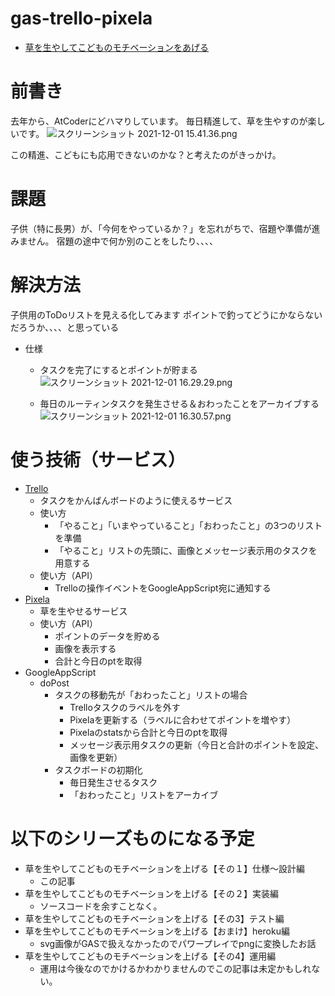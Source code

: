 # gas-trello-pixela

- [草を生やしてこどものモチベーションをあげる](https://qiita.com/meowmeowcats/items/3fe2d0f006f374ffc71e)


# 前書き
去年から、AtCoderにどハマりしています。
毎日精進して、草を生やすのが楽しいです。
![スクリーンショット 2021-12-01 15.41.36.png](https://qiita-image-store.s3.ap-northeast-1.amazonaws.com/0/74969/bb5dd9b0-a24c-e3cc-d941-b354c0499d18.png)

この精進、こどもにも応用できないのかな？と考えたのがきっかけ。

# 課題

子供（特に長男）が、「今何をやっているか？」を忘れがちで、宿題や準備が進みません。
宿題の途中で何か別のことをしたり、、、、

# 解決方法

子供用のToDoリストを見える化してみます
ポイントで釣ってどうにかならないだろうか、、、、と思っている

- 仕様
    - タスクを完了にするとポイントが貯まる
![スクリーンショット 2021-12-01 16.29.29.png](https://qiita-image-store.s3.ap-northeast-1.amazonaws.com/0/74969/28f80791-5bc2-746f-61d4-9559e10e2905.png)

    - 毎日のルーティンタスクを発生させる＆おわったことをアーカイブする
    ![スクリーンショット 2021-12-01 16.30.57.png](https://qiita-image-store.s3.ap-northeast-1.amazonaws.com/0/74969/730448eb-b79b-22f6-0287-bc48e0a682ba.png)


# 使う技術（サービス）
- [Trello](https://trello.com/ja)
    - タスクをかんばんボードのように使えるサービス
    - 使い方
        - 「やること」「いまやっていること」「おわったこと」の3つのリストを準備
        - 「やること」リストの先頭に、画像とメッセージ表示用のタスクを用意する
    - 使い方（API）
        - Trelloの操作イベントをGoogleAppScript宛に通知する
- [Pixela](https://pixe.la/ja)
    - 草を生やせるサービス
    - 使い方（API）
        - ポイントのデータを貯める
        - 画像を表示する
        - 合計と今日のptを取得
- GoogleAppScript
    - doPost
        - タスクの移動先が「おわったこと」リストの場合
            - Trelloタスクのラベルを外す
            - Pixelaを更新する（ラベルに合わせてポイントを増やす）
            - Pixelaのstatsから合計と今日のptを取得
            - メッセージ表示用タスクの更新（今日と合計のポイントを設定、画像を更新）
        - タスクボードの初期化
            - 毎日発生させるタスク
            - 「おわったこと」リストをアーカイブ
   
# 以下のシリーズものになる予定
- 草を生やしてこどものモチベーションを上げる【その１】仕様〜設計編
    - この記事
- 草を生やしてこどものモチベーションを上げる【その２】実装編
    - ソースコードを余すことなく。
- 草を生やしてこどものモチベーションを上げる【その3】テスト編
- 草を生やしてこどものモチベーションを上げる【おまけ】heroku編
    - svg画像がGASで扱えなかったのでパワープレイでpngに変換したお話
- 草を生やしてこどものモチベーションを上げる【その4】運用編
    - 運用は今後なのでかけるかわかりませんのでこの記事は未定かもしれない。
